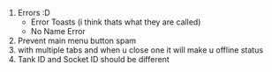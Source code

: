 1. Errors :D
    - Error Toasts (i think thats what they are called)
    - No Name Error
2. Prevent main menu button spam
3. with multiple tabs and when u close one it will make u offline status
4. Tank ID and Socket ID should be different
